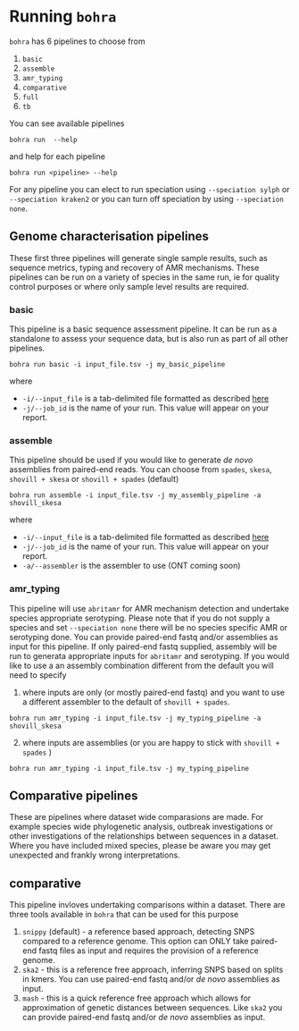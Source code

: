 # Running `bohra`

`bohra` has 6 pipelines to choose from

1. `basic`
2. `assemble`
3. `amr_typing`
4. `comparative`
5. `full`
6. `tb`

You can see available pipelines
```
bohra run  --help
```
and help for each pipeline

```
bohra run <pipeline> --help
```
For any pipeline you can elect to run speciation using `--speciation sylph` or `--speciation kraken2` or you can turn off speciation by using `--speciation none`.


## Genome characterisation pipelines

These first three pipelines will generate single sample results, such as sequence metrics, typing and recovery of AMR mechanisms. These pipelines can be run on a variety of species in the same run, ie for quality control purposes or where only sample level results are required.

### basic

This pipeline is a basic sequence assessment pipeline. It can be run as a standalone to assess your sequence data, but is also run as part of all other pipelines.

```
bohra run basic -i input_file.tsv -j my_basic_pipeline
```
where
- `-i/--input_file` is a tab-delimited file formatted as described [here](../usage/overview.md)
- `-j/--job_id` is the name of your run. This value will appear on your report.

### assemble

This pipeline should be used if you would like to generate _de novo_ assemblies from paired-end reads. You can choose from `spades`, `skesa`, `shovill + skesa` or `shovill + spades` (default)

```
bohra run assemble -i input_file.tsv -j my_assembly_pipeline -a shovill_skesa
```
where
- `-i/--input_file` is a tab-delimited file formatted as described [here](../usage/overview.md)
- `-j/--job_id` is the name of your run. This value will appear on your report.
- `-a/--assembler` is the assembler to use (ONT coming soon)

### amr_typing

This pipeline will use `abritamr` for AMR mechanism detection and undertake species appropriate serotyping. Please note that if you do not supply a species and set `--speciation none` there will be no species specific AMR or serotyping done.
You can provide paired-end fastq and/or assemblies as input for this pipeline. If only paired-end fastq supplied, assembly will be run to generata appropriate inputs for `abritamr` and serotyping. If you would like to use a an assembly combination different from the default you will need to specify

1. where inputs are only (or mostly paired-end fastq) and you want to use a different assembler to the default of `shovill + spades`.
```
bohra run amr_typing -i input_file.tsv -j my_typing_pipeline -a shovill_skesa
```
2. where inputs are assemblies (or you are happy to stick with `shovill + spades` )
```
bohra run amr_typing -i input_file.tsv -j my_typing_pipeline
```

## Comparative pipelines

These are pipelines where dataset wide comparasions are made. For example species wide phylogenetic analysis, outbreak investigations or other investigations of the relationships between sequences in a dataset. Where you have included mixed species, please be aware you may get unexpected and frankly wrong interpretations.

## comparative

This pipeline invloves undertaking comparisons within a dataset. There are three tools available in `bohra` that can be used for this purpose
1. `snippy` (default) - a reference based approach, detecting SNPS compared to a reference genome. This option can ONLY take paired-end fastq files as input and requires the provision of a reference genome.
2. `ska2` - this is a reference free approach, inferring SNPS based on splits in kmers. You can use paired-end fastq and/or _de novo_ assemblies as input.
3. `mash` - this is a quick reference free approach which allows for approximation of genetic distances between sequences. Like `ska2` you can provide paired-end fastq and/or _de novo_ assemblies as input.
